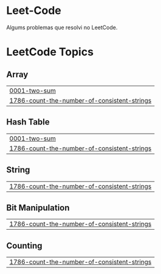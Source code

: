 # Leet-Code
Algums problemas que resolvi no LeetCode.

<!---LeetCode Topics Start-->
# LeetCode Topics
## Array
|  |
| ------- |
| [0001-two-sum](https://github.com/kaeliton09/Leet-Code/tree/master/0001-two-sum) |
| [1786-count-the-number-of-consistent-strings](https://github.com/kaeliton09/Leet-Code/tree/master/1786-count-the-number-of-consistent-strings) |
## Hash Table
|  |
| ------- |
| [0001-two-sum](https://github.com/kaeliton09/Leet-Code/tree/master/0001-two-sum) |
| [1786-count-the-number-of-consistent-strings](https://github.com/kaeliton09/Leet-Code/tree/master/1786-count-the-number-of-consistent-strings) |
## String
|  |
| ------- |
| [1786-count-the-number-of-consistent-strings](https://github.com/kaeliton09/Leet-Code/tree/master/1786-count-the-number-of-consistent-strings) |
## Bit Manipulation
|  |
| ------- |
| [1786-count-the-number-of-consistent-strings](https://github.com/kaeliton09/Leet-Code/tree/master/1786-count-the-number-of-consistent-strings) |
## Counting
|  |
| ------- |
| [1786-count-the-number-of-consistent-strings](https://github.com/kaeliton09/Leet-Code/tree/master/1786-count-the-number-of-consistent-strings) |
<!---LeetCode Topics End-->